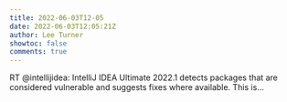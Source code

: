 ```yaml
---
title: 2022-06-03T12-05
date: 2022-06-03T12:05:21Z
author: Lee Turner
showtoc: false
comments: true
---
```


RT @intellijidea: IntelliJ IDEA Ultimate 2022.1 detects packages that are considered vulnerable and suggests fixes where available. This is…

